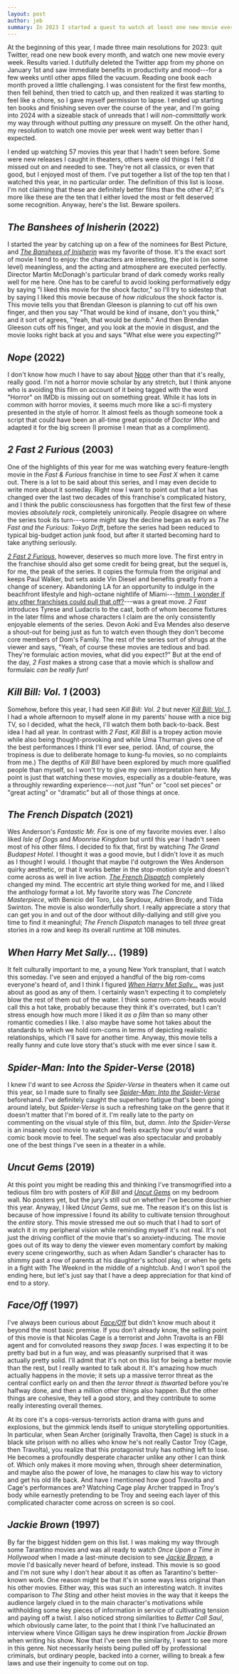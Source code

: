 ```yaml
---
layout: post
author: jeb
summary: In 2023 I started a quest to watch at least one new movie every week. These are ten of the movies I loved the most.
---
```


At the beginning of this year, I made three main resolutions for 2023: quit
Twitter, read one new book every month, and watch one new movie every week.
Results varied. I dutifully deleted the Twitter app from my phone on January
1st and saw immediate benefits in productivity and mood---for a few weeks
until other apps filled the vacuum.
Reading one book each month proved a little challenging. I was consistent for the
first few months, then fell behind, then tried to catch up, and then realized
it was starting to feel like a chore, so I gave myself permission to lapse.
I ended up starting ten books and finishing seven over the course of the year,
and I'm going into 2024 with a sizeable stack of unreads that I will
_non-committally_ work my way through without putting _any_ pressure on myself.
On the other hand, my resolution to watch one movie per week went way better
than I expected. 

I ended up watching 57 movies this year that I hadn't seen before. Some were
new releases I caught in theaters, others were old things I felt I'd missed
out on and needed to see. They're not all classics, or even that good, but
I enjoyed most of them. I've put together a list of the top ten that I watched
this year, in no particular order. The definition of this list is loose.
I'm not claiming that these are definitely better films than the other 47; it's
more like these are the ten that I either loved the most or felt deserved some
recognition. Anyway, here's the list. Beware spoilers.

## _The Banshees of Inisherin_ (2022)
I started the year by catching up on a few of the nominees for Best
Picture, and
[_The Banshees of Inisherin_](https://www.imdb.com/title/tt11813216/)
was my favorite of those. It's the exact sort of movie I tend to enjoy: 
the characters are interesting, the plot is (on some level) meaningless,
and the acting and atmosphere are executed perfectly. 
Director Martin McDonagh's particular brand of dark comedy works really well
for me here.  One has to be careful to avoid looking performatively edgy by
saying "I liked this movie for the shock factor," so I'll try to
sidestep that by saying I liked this movie because of *how ridiculous* the
shock factor is. This movie tells you that Brendan Gleeson is planning to cut
off his own finger, and then you say "That would be kind of insane, don't you
think," and it sort of agrees, "Yeah, that would be dumb." And then Brendan
Gleeson cuts off his finger, and you look at the movie in disgust, and
the movie looks right back at you and says "What else were you expecting?"

## _Nope_ (2022)
I don't know how much I have to say about
[Nope](https://www.imdb.com/title/tt10954984/)
other than that it's really, really good.
I'm not a horror movie scholar by any stretch, but I think anyone who is
avoiding this film on account of it being tagged with the word "Horror" on
IMDb is missing out on something great. While it has lots in common with
horror movies, it seems much more like a sci-fi mystery presented
in the style of horror. It almost feels as though someone took a script that
could have been an all-time great episode of _Doctor Who_ and adapted it for the
big screen (I promise I mean that as a compliment).

## _2 Fast 2 Furious_ (2003)
One of the highlights of this year for me was watching every
feature-length movie in the _Fast & Furious_ franchise in time to see
_Fast X_ when it came out. There is a lot to be said about this series,
and I may even decide to write more about it someday. Right now I want to point
out that a lot has changed over the last two decades of this franchise's
complicated history, and I think the public consciousness has forgotten that the
first few of these movies _absolutely rock_, completely unironically. People
disagree on where the series took its turn---some might say the decline
began as early as _The Fast and the Furious: Tokyo Drift_, before the series
had been reduced to typical big-budget action junk food, but after it started
becoming hard to take anything seriously.

[_2 Fast 2 Furious_](https://www.imdb.com/title/tt0322259/),
however, deserves so much more love.
The first entry in the franchise should also get some credit for being great,
but the sequel is, for me, the peak of the series. It copies the formula from
the original and keeps Paul Walker, but sets aside Vin Diesel and benefits
greatly from a change of scenery. Abandoning LA for an opportunity to indulge in
the beachfront lifestyle and high-octane nightlife of Miami---[hmm, I wonder if
any other franchises could pull that off?](https://www.rockstargames.com/VI)---was
a great move.
_2 Fast_ introduces Tyrese and Ludacris to the cast, both of whom become
fixtures in the later films and whose characters I claim are the only
consistently enjoyable elements of the series. Devon Aoki and Eva Mendes also
deserve a shout-out for being just as fun to watch even though they don't become
core members of Dom's Family.
The rest of the series sort of shrugs at the viewer and says,
"Yeah, of course these movies are tedious and bad. They're formulaic
action movies, what did you expect?"
But at the end of the day, _2 Fast_ makes a strong case that a movie which is
shallow and formulaic _can be really fun!_ 

## _Kill Bill: Vol. 1_ (2003)
Somehow, before this year, I had seen _Kill Bill: Vol. 2_ but never
[_Kill Bill: Vol. 1_](https://www.imdb.com/title/tt0266697/).
I had a whole afternoon to myself alone in my parents' house with a nice
big TV, so I decided, what the heck, I'll watch them both back-to-back.
Best idea I had all year. In contrast with _2 Fast_, _Kill Bill_ is
a tropey action movie while also being thought-provoking and while Uma Thurman
gives one of the best performances I think I'll ever see, period.
(And, of course, the tropiness is due to deliberate homage to kung-fu movies,
so no complaints from me.)
The depths of _Kill Bill_ have been explored by much more qualified
people than myself, so I won't try to give my own interpretation here.
My point is just that watching these movies, especially as a double-feature,
was a throughly rewarding experience---not _just_ "fun" or "cool set pieces"
or "great acting" or "dramatic" but all of those things at once.

## _The French Dispatch_ (2021)
Wes Anderson's _Fantastic Mr. Fox_ is one of my favorite movies ever.
I also liked _Isle of Dogs_ and _Moonrise Kingdom_ but until this year I
hadn't seen most of his other films. I decided to fix that, first by
watching _The Grand Budapest Hotel_. I thought it was a good movie, but
I didn't love it as much as I thought I would. I thought that maybe I'd
outgrown the Wes Anderson quirky aesthetic, or that it works better in the
stop-motion style and doesn't come across as well in live action.
[_The French Dispatch_](https://www.imdb.com/title/tt8847712/)
completely changed my mind. The eccentric art style thing worked for me, and
I liked the anthology format a lot.
My favorite story was _The Concrete Masterpiece_, with
Benicio del Toro, L&eacute;a Seydoux, Adrien Brody, and Tilda Swinton.
The movie is also wonderfully short.
I really appreciate a story that can get you in and out of the door without
dilly-dallying and still give you time to find it meaningful;
_The French Dispatch_ manages to tell _three_ great stories in a row and keep
its overall runtime at 108 minutes.

## _When Harry Met Sally..._ (1989)
It felt culturally important to me, a young New York transplant, that I watch
this someday. I've seen and enjoyed a handful of the big rom-coms everyone's
heard of, and I think I figured
[_When Harry Met Sally..._](https://www.imdb.com/title/tt0098635/)
was just about as good as any of them. I certainly wasn't expecting it to
completely blow the rest of them out of the water. I think some
rom-com-heads would call this a hot take, probably because they think it's
overrated, but I can't stress enough how much more I liked it _as a film_
than so many other romantic comedies I like. I also maybe have some hot
takes about the standards to which we hold rom-coms in terms of depicting
realistic relationships, which I'll save for another time.
Anyway, this movie tells a really funny and cute love story that's stuck
with me ever since I saw it.

## _Spider-Man: Into the Spider-Verse_ (2018)
I knew I'd want to see _Across the Spider-Verse_ in theaters when it came out
this year, so I made sure to finally see
[_Spider-Man: Into the Spider-Verse_](https://www.imdb.com/title/tt4633694/)
beforehand. I've definitely caught the superhero fatigue that's been going
around lately, but _Spider-Verse_ is such a refreshing take on the genre that
it doesn't matter that I'm bored of it. 
I'm really late to the party on commenting on the visual style of this film,
but, _damn_. _Into the Spider-Verse_ is an insanely cool movie to watch
and feels exactly how you'd want a comic book movie to feel.
The sequel was also spectacular and probably one of the best things I've seen in
a theater in a while.

## _Uncut Gems_ (2019)
At this point you might be reading this and thinking I've transmogrified
into a tedious film bro with posters of _Kill Bill_ and
[_Uncut Gems_](https://www.imdb.com/title/tt5727208/)
on my bedroom wall.  No posters yet, but the jury's still out on whether I've
become douchier this year.
Anyway, I liked _Uncut Gems_, sue me. The reason it's on this list is because
of how impressive I found its ability to cultivate tension throughout the
_entire_ story.
This movie stressed me out so much that I had to sort of watch it in my
peripheral vision while reminding myself it's not real.  It's not just the
driving conflict of the movie that's so anxiety-inducing. The movie goes out of
its way to deny the viewer even momentary comfort by making every scene
cringeworthy, such as when Adam Sandler's character has to shimmy past a row of
parents at his daughter's school play, or when he gets in a fight with The Weeknd
in the middle of a nightclub. And I won't spoil the ending here, but let's just
say that I have a deep appreciation for that kind of end to a story.

## _Face/Off_ (1997)

I've always been curious about
[_Face/Off_](https://www.imdb.com/title/tt0119094/)
but didn't know much about it beyond the most basic premise.
If you don't already know, the selling point of this movie is that
Nicolas Cage is a terrorist and John Travolta is an FBI agent and
for convoluted reasons they _swap faces_.
I was expecting it to be pretty bad but in a fun way, and was pleasantly
surprised that it was actually pretty solid. I'll admit that it's not on this
list for being a better movie than the rest, but I really wanted to talk about
it. It's amazing how much actually happens in the movie;
it sets up a massive terror threat as the central conflict early on and then
_the terror threat is thwarted_ before you're halfway done,
and then a million other things also happen. But the other things are cohesive,
they tell a good story, and they contribute to some really interesting overall
themes.

At its core it's a cops-versus-terrorists action drama with guns
and explosions, but the gimmick lends itself to unique storytelling
opportunities.  In particular, when Sean Archer (originally Travolta, then Cage)
is stuck in a black site prison with no allies who know he's not really Castor
Troy (Cage, then Travolta), you realize that this protagonist truly has nothing
left to lose.
He becomes a profoundly desperate character unlike any other I can think of.
Which only makes it more moving when, through sheer determination,
and maybe also the power of love, he manages to claw his way to victory and get
his old life back.
And have I mentioned how good Travolta and Cage's performances are?
Watching Cage play Archer trapped in Troy's body while earnestly pretending to
be Troy and seeing each layer of this complicated character come across on
screen is so cool.

## _Jackie Brown_ (1997)

By far the biggest hidden gem on this list. I was making my way through some
Tarantino movies and was all ready to watch _Once Upon a Time in Hollywood_
when I made a last-minute decision to see
[_Jackie Brown_](https://www.imdb.com/title/tt0119396/),
a movie I'd basically never heard of before, instead.
This movie is so good and I'm not sure why I don't hear about it as often
as Tarantino's better-known work. One reason might be that it's in some ways
less original than his other movies.
Either way, this was such an interesting watch. 
It invites comparison to _The Sting_ and other heist movies in the way that
it keeps the audience largely clued in to the main character's motivations
while withholding some key pieces of information in service of cultivating
tension and paying off a twist.
I also noticed strong similarities to _Better Call Saul_, which obviously came
later, to the point that I think I've hallucinated an interview where Vince
Gilligan says he drew inspiration from _Jackie Brown_ when writing his show.
Now that I've seen the similarity, I want to see more in this genre.
Not necessarily heists being pulled off by professional criminals, but ordinary
people, backed into a corner, willing to break a few laws and use their
ingenuity to come out on top.
